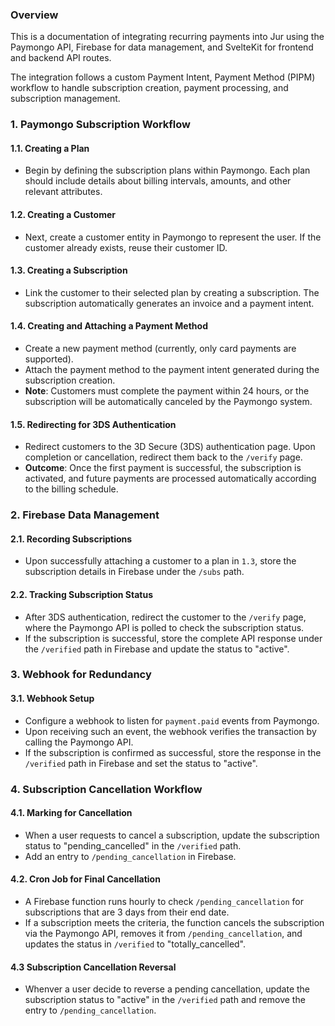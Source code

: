 ### Overview

This is a documentation of integrating recurring payments into Jur using the Paymongo API, Firebase for data management, and SvelteKit for frontend and backend API routes. 

The integration follows a custom Payment Intent, Payment Method (PIPM) workflow to handle subscription creation, payment processing, and subscription management.

### 1. Paymongo Subscription Workflow

#### 1.1. **Creating a Plan**

- Begin by defining the subscription plans within Paymongo. Each plan should include details about billing intervals, amounts, and other relevant attributes.

#### 1.2. **Creating a Customer**

- Next, create a customer entity in Paymongo to represent the user. If the customer already exists, reuse their customer ID.

#### 1.3. **Creating a Subscription**

- Link the customer to their selected plan by creating a subscription. The subscription automatically generates an invoice and a payment intent.

#### 1.4. **Creating and Attaching a Payment Method**

- Create a new payment method (currently, only card payments are supported).
- Attach the payment method to the payment intent generated during the subscription creation.
- **Note**: Customers must complete the payment within 24 hours, or the subscription will be automatically canceled by the Paymongo system.

#### 1.5. **Redirecting for 3DS Authentication**

- Redirect customers to the 3D Secure (3DS) authentication page. Upon completion or cancellation, redirect them back to the `/verify` page.
- **Outcome**: Once the first payment is successful, the subscription is activated, and future payments are processed automatically according to the billing schedule.

### 2. Firebase Data Management

#### 2.1. **Recording Subscriptions**

- Upon successfully attaching a customer to a plan in `1.3`, store the subscription details in Firebase under the `/subs` path.

#### 2.2. **Tracking Subscription Status**

- After 3DS authentication, redirect the customer to the `/verify` page, where the Paymongo API is polled to check the subscription status.
- If the subscription is successful, store the complete API response under the `/verified` path in Firebase and update the status to "active".

### 3. Webhook for Redundancy

#### 3.1. **Webhook Setup**

- Configure a webhook to listen for `payment.paid` events from Paymongo.
- Upon receiving such an event, the webhook verifies the transaction by calling the Paymongo API.
- If the subscription is confirmed as successful, store the response in the `/verified` path in Firebase and set the status to "active".

### 4. Subscription Cancellation Workflow

#### 4.1. **Marking for Cancellation**

- When a user requests to cancel a subscription, update the subscription status to "pending_cancelled" in the `/verified` path.
- Add an entry to `/pending_cancellation` in Firebase.

#### 4.2. **Cron Job for Final Cancellation**

- A Firebase function runs hourly to check `/pending_cancellation` for subscriptions that are 3 days from their end date.
- If a subscription meets the criteria, the function cancels the subscription via the Paymongo API, removes it from `/pending_cancellation`, and updates the status in `/verified` to "totally_cancelled".

#### 4.3 **Subscription Cancellation Reversal**
- Whenver a user decide to reverse a pending cancellation, update the subscription status to "active" in the `/verified` path and remove the entry to `/pending_cancellation`.